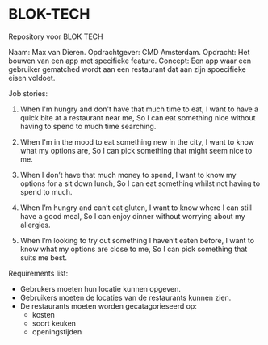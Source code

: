 # BLOK-TECH
Repository voor BLOK TECH

Naam: Max van Dieren.
Opdrachtgever: CMD Amsterdam.
Opdracht: Het bouwen van een app met specifieke feature.
Concept: Een app waar een gebruiker gematched wordt aan een restaurant dat aan zijn spoecifieke eisen voldoet.

Job stories: 

1. When I'm hungry and don't have that much time to eat, I want to have a quick bite at a restaurant near me, So I can eat something nice without having to spend to much time searching.

2. When I'm in the mood to eat something new in the city, I want to know what my options are, So I can pick something that might seem nice to me.

3. When I don’t have that much money to spend, I want to know my options for a sit down lunch, So I can eat something whilst not having to spend to much.

4. When I’m hungry and can’t eat gluten, I want to know where I can still have a good meal, So I can enjoy dinner without worrying about my allergies.

5. When I’m looking to try out something I haven’t eaten before, I want to know what my options are close to me, So I can pick something that suits me best.

Requirements list:
- Gebrukers moeten hun locatie kunnen opgeven.
- Gebruikers moeten de locaties van de restaurants kunnen zien.
- De restaurants moeten worden gecatagorieseerd op:
  - kosten
  - soort keuken
  - openingstijden

